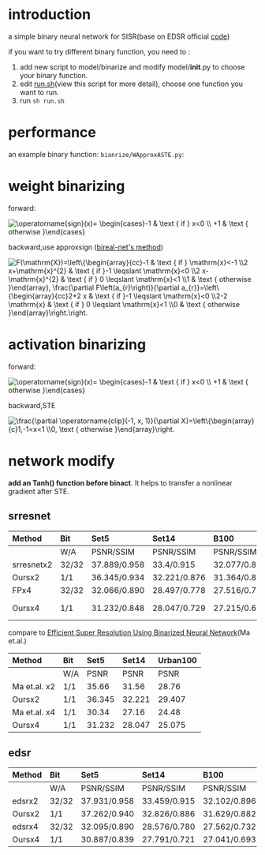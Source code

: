 # introduction

a simple binary neural network for SISR(base on EDSR official [code](https://github.com/sanghyun-son/EDSR-PyTorch))

if you want to try different binary function, you need to :
1. add new script to model/binarize and modify model/__init__.py to choose your binary function.
2. edit [run.sh](./run.sh)(view this script for more detail), choose one function you want to run.
3. run `sh run.sh`


# performance
an example binary function:
`bianrize/WApproxASTE.py`:
# weight binarizing

forward:

<img src="https://latex.codecogs.com/svg.image?\operatorname{sign}(x)=&space;\begin{cases}-1&space;&&space;\text&space;{&space;if&space;}&space;x<0&space;\\&space;&plus;1&space;&&space;\text&space;{&space;otherwise&space;}\end{cases}" title="\operatorname{sign}(x)= \begin{cases}-1 & \text { if } x<0 \\ +1 & \text { otherwise }\end{cases}" />



backward,use approxsign ([bireal-net's method](https://openaccess.thecvf.com/content_ECCV_2018/papers/zechun_liu_Bi-Real_Net_Enhancing_ECCV_2018_paper.pdf))


<img src="https://latex.codecogs.com/svg.image?F(\mathrm{X})=\left\{\begin{array}{cc}-1&space;&&space;\text&space;{&space;if&space;}&space;\mathrm{x}<-1&space;\\2&space;x&plus;\mathrm{x}^{2}&space;&&space;\text&space;{&space;if&space;}-1&space;\leqslant&space;\mathrm{x}<0&space;\\2&space;x-\mathrm{x}^{2}&space;&&space;\text&space;{&space;if&space;}&space;0&space;\leqslant&space;\mathrm{x}<1&space;\\1&space;&&space;\text&space;{&space;otherwise&space;}\end{array},&space;\frac{\partial&space;F\left(a_{r}\right)}{\partial&space;a_{r}}=\left\{\begin{array}{cc}2&plus;2&space;x&space;&&space;\text&space;{&space;if&space;}-1&space;\leqslant&space;\mathrm{x}<0&space;\\2-2&space;\mathrm{x}&space;&&space;\text&space;{&space;if&space;}&space;0&space;\leqslant&space;\mathrm{x}<1&space;\\0&space;&&space;\text&space;{&space;otherwise&space;}\end{array}\right.\right." title="F(\mathrm{X})=\left\{\begin{array}{cc}-1 & \text { if } \mathrm{x}<-1 \\2 x+\mathrm{x}^{2} & \text { if }-1 \leqslant \mathrm{x}<0 \\2 x-\mathrm{x}^{2} & \text { if } 0 \leqslant \mathrm{x}<1 \\1 & \text { otherwise }\end{array}, \frac{\partial F\left(a_{r}\right)}{\partial a_{r}}=\left\{\begin{array}{cc}2+2 x & \text { if }-1 \leqslant \mathrm{x}<0 \\2-2 \mathrm{x} & \text { if } 0 \leqslant \mathrm{x}<1 \\0 & \text { otherwise }\end{array}\right.\right." />

# activation binarizing
forward:

<img src="https://latex.codecogs.com/svg.image?\operatorname{sign}(x)=&space;\begin{cases}-1&space;&&space;\text&space;{&space;if&space;}&space;x<0&space;\\&space;&plus;1&space;&&space;\text&space;{&space;otherwise&space;}\end{cases}" title="\operatorname{sign}(x)= \begin{cases}-1 & \text { if } x<0 \\ +1 & \text { otherwise }\end{cases}" />

backward,STE

<img src="https://latex.codecogs.com/svg.image?\frac{\partial&space;\operatorname{clip}(-1,&space;x,&space;1)}{\partial&space;X}=\left\{\begin{array}{c}1,-1<x<1&space;\\0,&space;\text&space;{&space;otherwise&space;}\end{array}\right." title="\frac{\partial \operatorname{clip}(-1, x, 1)}{\partial X}=\left\{\begin{array}{c}1,-1<x<1 \\0, \text { otherwise }\end{array}\right." />



# network modify

**add an Tanh() function before binact**. It helps to transfer a nonlinear gradient after STE.


## srresnet

|Method|Bit|Set5|Set14|B100|Urban100|
|:----|:----|:----|:----|:----|:----|
| |W/A|PSNR/SSIM|PSNR/SSIM|PSNR/SSIM|PSNR/SSIM|
|srresnetx2 |32/32|37.889/0.958|33.4/0.915|32.077/0.896|31.602/0.922|
|Oursx2|1/1|36.345/0.934| 32.221/0.876|31.364/0.877|29.407/0.883|
|FPx4|32/32|32.066/0.890|28.497/0.778|27.516/0.731|25.858/0.778|
|Oursx4|1/1|31.232/0.848|28.047/0.729|27.215/0.699|25.075/ 0.727|

compare to [Efficient Super Resolution Using Binarized Neural Network](http://openaccess.thecvf.com/content_CVPRW_2019/papers/CEFRL/Ma_Efficient_Super_Resolution_Using_Binarized_Neural_Network_CVPRW_2019_paper.pdf)(Ma et.al.)

|Method|Bit|Set5|Set14|Urban100|
|:----|:----|:----|:----|:----|
| |W/A|PSNR|PSNR|PSNR|PSNR|
|Ma et.al. x2|1/1|35.66|31.56|28.76|
|Oursx2|1/1|36.345| 32.221|29.407|
|Ma et.al. x4|1/1|30.34|27.16|24.48|
|Oursx4|1/1|31.232|28.047|25.075|

## edsr

|Method|Bit|Set5|Set14|B100|Urban100|
|:----|:----|:----|:----|:----|:----|
| |W/A|PSNR/SSIM|PSNR/SSIM|PSNR/SSIM|PSNR/SSIM|
|edsrx2 |32/32|37.931/0.958|33.459/0.915|32.102/0.896|31.709/0.923|
|Oursx2|1/1|37.262/0.940|32.826/0.886|31.629/0.882|30.165/0.896|
|edsrx4|32/32|32.095/0.890|28.576/0.780|27.562/0.732|26.035/0.784|
|Oursx4|1/1|30.887/0.839|27.791/0.721|27.041/0.693|24.723/0.712|




